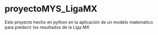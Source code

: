 # proyectoMYS_LigaMX
Este proyecto hecho en python en la aplicación de un modelo matematico para predecir los resultados de la Liga MX
